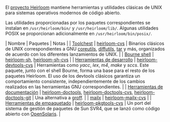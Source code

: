 El [proyecto Heirloom](http://heirloom.sourceforge.net/) mantiene herramientas y utilidades clásicas de UNIX para sistemas operativos modernos de código abierto.

Las utilidades proporcionadas por los paquetes correspondientes se instalan en `/usr/heirloom/bin/` y `/usr/heirloom/lib/`. Algunas utilidades POSIX se proporcionan adicionalmente en `/usr/heirloom/bin/posix/`.

| Nombre | Paquetes | Notas |
| [Toolchest](http://heirloom.sourceforge.net/tools.html) | [heirloom-cvs](https://aur.archlinux.org/packages/heirloom-cvs/) | Binarios clásicos de UNIX correspondientes a GNU [coreutils](https://www.archlinux.org/packages/?name=coreutils), [diffutils](https://www.archlinux.org/packages/?name=diffutils), [tar](https://www.archlinux.org/packages/?name=tar) y más, organizados de acuerdo con los diferentes lanzamientos de UNIX. |
| [Bourne shell](http://heirloom.sourceforge.net/sh.html) | [heirloom-sh](https://aur.archlinux.org/packages/heirloom-sh/), [heirloom-sh-cvs](https://aur.archlinux.org/packages/heirloom-sh-cvs/) |
| [Herramientas de desarrollo](http://heirloom.sourceforge.net/devtools.html) | [heirloom-devtools-cvs](https://aur.archlinux.org/packages/heirloom-devtools-cvs/) | Herramientas como *yacc*, *lex*, *m4*, *make* y *sccs*. Este paquete, junto con el shell Bourne, forma una base para el resto de los paquetes Heirloom. El uso de los devtools clásicos garantiza un comportamiento consistente, independientemente de los cambios realizados en las herramientas GNU correspondientes. |
| [Herramientas de documentación](http://heirloom.sourceforge.net/doctools.html) | [heirloom-doctools](https://aur.archlinux.org/packages/heirloom-doctools/), [heirloom-doctools-cvs](https://aur.archlinux.org/packages/heirloom-doctools-cvs/), [heirloom-doctools-git](https://aur.archlinux.org/packages/heirloom-doctools-git/) | Una alternativa a [groff](https://www.archlinux.org/packages/?name=groff). |
| [mailx](http://heirloom.sourceforge.net/mailx.html) | [heirloom-mailx-cvs](https://aur.archlinux.org/packages/heirloom-mailx-cvs/) |
| [Herramientas de empaquetado](http://heirloom.sourceforge.net/pkgtools.html) | [heirloom-pkgtools-cvs](https://aur.archlinux.org/packages/heirloom-pkgtools-cvs/) | Un port del sistema de gestión de paquetes de Sun SVR4, que se lanzó como código abierto con [OpenSolaris](https://en.wikipedia.org/wiki/es:OpenSolaris "wikipedia:es:OpenSolaris"). |